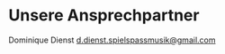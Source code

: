 # Unsere Ansprechpartner #
Dominique Dienst
d.dienst.spielspassmusik@gmail.com
<a href="mailto:d.dienst.spielspassmusik@gmail.com"></a>
